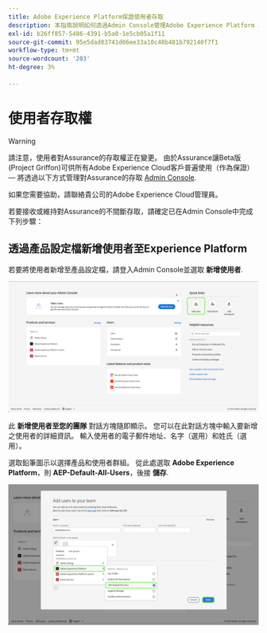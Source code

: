 ```yaml
---
title: Adobe Experience Platform保證使用者存取
description: 本指南說明如何透過Admin Console管理Adobe Experience Platform Assurance，以保留使用者對Assurance的存取權。
exl-id: b26ff857-5486-4391-b5a0-1e5cb05a1f11
source-git-commit: 95e5dad03741d06ee33a10c48b481b792140f7f1
workflow-type: tm+mt
source-wordcount: '203'
ht-degree: 3%

---
```


# 使用者存取權

>[!WARNING]
>
>請注意，使用者對Assurance的存取權正在變更。 由於Assurance讓Beta版(Project Griffon)可供所有Adobe Experience Cloud客戶普遍使用（作為保證） — 將透過以下方式管理對Assurance的存取 [Admin Console](https://helpx.adobe.com/tw/enterprise/using/admin-console.html).
>
>如果您需要協助，請聯絡貴公司的Adobe Experience Cloud管理員。

若要接收或維持對Assurance的不間斷存取，請確定已在Admin Console中完成下列步驟：

## 透過產品設定檔新增使用者至Experience Platform

若要將使用者新增至產品設定檔，請登入Admin Console並選取 **新增使用者**.

![會反白顯示「新增使用者」按鈕。](./images/get-access/product-profile-add-users.png)

此 **新增使用者至您的團隊** 對話方塊隨即顯示。 您可以在此對話方塊中輸入要新增之使用者的詳細資訊。 輸入使用者的電子郵件地址、名字（選用）和姓氏（選用）。

選取鉛筆圖示以選擇產品和使用者群組。 從此處選取 **Adobe Experience Platform**，則 **AEP-Default-All-Users**，後接 **儲存**.

![隨即顯示對話方塊，其中顯示如何新增產品設定檔。](./images/get-access/product-profile-add-profile.png)
